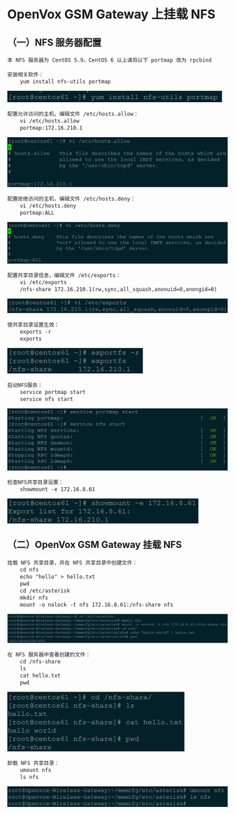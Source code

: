 # OpenVox GSM Gateway 上挂载 NFS

## （一）NFS 服务器配置

	本 NFS 服务器为 CentOS 5.9，CentOS 6 以上请将以下 portmap 改为 rpcbind

	安装相关软件：
		yum install nfs-utils portmap

![installpackages](images/packages.jpg)
 
	配置允许访问的主机，编辑文件 /etc/hosts.allow：
		vi /etc/hosts.allow
		portmap:172.16.210.1
		
![hostsallow](images/hosts.allow.jpg)
		
	配置拒绝访问的主机，编辑文件 /etc/hosts.deny：
		vi /etc/hosts.deny
		portmap:ALL
		
![hostsdeny](images/hosts.deny.jpg)

	配置共享目录信息，编辑文件 /etc/exports：
		vi /etc/exports
		/nfs-share 172.16.210.1(rw,sync,all_squash,anonuid=0,anongid=0)
		
 ![exports](images/exports.jpg)
 
	使共享目录设置生效：
		exports -r
		exports
		
 ![exportsr](images/exports.r.jpg)
 
	启动NFS服务：
 		service portmap start
		service nfs start
		
![startnfs](images/startnfs.jpg)

	检查NFS共享目录设置：
		showmount -e 172.16.8.61
		
![showmount](images/showmount.jpg)

## （二）OpenVox GSM Gateway 挂载 NFS

	挂载 NFS 共享目录，并在 NFS 共享目录中创建文件：
		cd nfs
		echo "hello" > hello.txt
		pwd
		cd /etc/asterisk
		mkdir nfs
		mount -o nolock -t nfs 172.16.8.61:/nfs-share nfs
		
![mount](images/mount.jpg)

	在 NFS 服务器中查看创建的文件：
		cd /nfs-share
		ls
		cat hello.txt
		pwd
 
![checkmount](images/checkmount.jpg)
 
	卸载 NFS 共享目录：
		umount nfs
		ls nfs

![umount](images/umount.jpg)